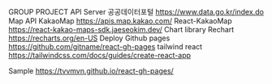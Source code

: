 GROUP PROJECT
API Server
공공데이터포털 https://www.data.go.kr/index.do
Map API
KakaoMap https://apis.map.kakao.com/
React-KakaoMap https://react-kakao-maps-sdk.jaeseokim.dev/
Chart library
Rechart https://recharts.org/en-US
Deploy
Github pages https://github.com/gitname/react-gh-pages
tailwind react
https://tailwindcss.com/docs/guides/create-react-app

Sample
https://tvvmvn.github.io/react-gh-pages/
